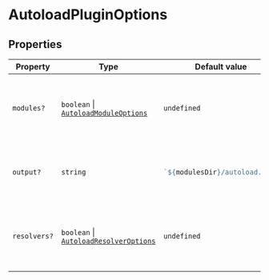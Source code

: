 # AutoloadPluginOptions

## Properties

<table>
<thead>
<tr>
<th>Property</th>
<th>Type</th>
<th>Default value</th>
<th>Description</th>
</tr>
</thead>
<tbody>
<tr>
<td>

<a id="modules"></a> `modules?`

</td>
<td>

`boolean` \| [`AutoloadModuleOptions`](AutoloadModuleOptions.md)

</td>
<td>

`undefined`

</td>
<td>

Configuration for module autoloading. Set to false to disable

</td>
</tr>
<tr>
<td>

<a id="output"></a> `output?`

</td>
<td>

`string`

</td>
<td>

```ts
`${modulesDir}/autoload.ts`;
```

</td>
<td>

Output path for the generated autoload file

</td>
</tr>
<tr>
<td>

<a id="resolvers"></a> `resolvers?`

</td>
<td>

`boolean` \| [`AutoloadResolverOptions`](AutoloadResolverOptions.md)

</td>
<td>

`undefined`

</td>
<td>

Configuration for resolver autoloading. Set to false to disable

</td>
</tr>
</tbody>
</table>
